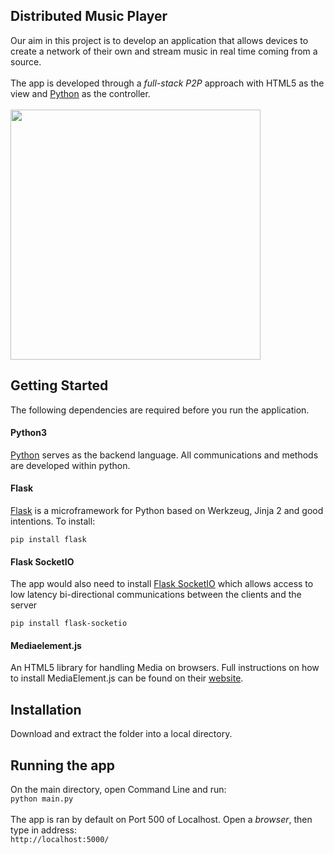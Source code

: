 <h2>Distributed Music Player</h2>
Our aim in this project is to develop an application that allows devices to create a network of their own and stream music in real time coming from a source.
<br>
<br>
The app is developed through a <em>full-stack P2P</em> approach with HTML5 as the view and <a href="https://www.python.org/downloads/">Python</a> as the controller. 
<br>
<br>
<img src="http://jonasalbaira.com/images/Screenshot.png" height=400/>

<br>
<h2>Getting Started</h2>
The following dependencies are required before you run the application.

<h4>Python3</h4>
<a href="https://www.python.org/downloads/">Python</a> serves as the backend language. All communications and methods are developed within python.

<h4>Flask</h4>
<a href="http://flask.pocoo.org/">Flask</a> is a microframework for Python based on Werkzeug, Jinja 2 and good intentions. To install:
<br>

	pip install flask
<h4>Flask SocketIO</h4>
The app would also need to install <a href="https://flask-socketio.readthedocs.io/en/latest/">Flask SocketIO</a> which allows access to low latency bi-directional communications between the clients and the server

	pip install flask-socketio
	
<h4>Mediaelement.js</h4>
An HTML5 library for handling Media on browsers. Full instructions on how to install MediaElement.js can be found on their <a href="https://github.com/mediaelement/mediaelement/blob/master/docs/installation.md">website</a>.

<h2>Installation</h2>
Download and extract the folder into a local directory.

<h2>Running the app</h2>
On the main directory, open Command Line and run:
<br>
	<code>python main.py</code>
<br>
<br>
The app is ran by default on Port 500 of Localhost. Open a <em>browser</em>, then type in address:
<br>
	<code>http://localhost:5000/</code>
